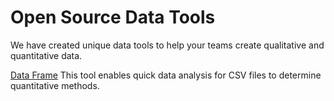 # Open Source Data Tools

We have created unique data tools to help your teams create qualitative and quantitative data. 

[Data Frame](https://dataframe.streamlit.app) This tool enables quick data analysis for CSV files to determine quantitative methods. 

